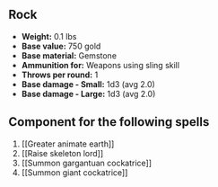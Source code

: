 ## Rock
- **Weight:** 0.1 lbs
- **Base value:** 750 gold
- **Base material:** Gemstone
- **Ammunition for:** Weapons using sling skill
- **Throws per round:** 1
- **Base damage - Small:** 1d3 (avg 2.0)
- **Base damage - Large:** 1d3 (avg 2.0)

## Component for the following spells

1. [[Greater animate earth]]
2. [[Raise skeleton lord]]
3. [[Summon gargantuan cockatrice]]
4. [[Summon giant cockatrice]]
